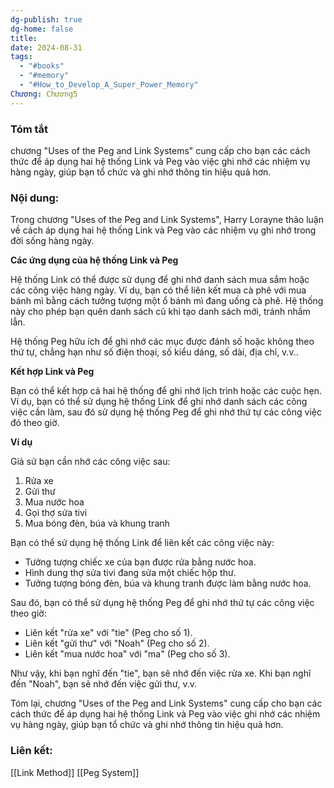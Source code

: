 ```yaml
---
dg-publish: true
dg-home: false
title: 
date: 2024-08-31
tags:
  - "#books"
  - "#memory"
  - "#How_to_Develop_A_Super_Power_Memory"
Chương: Chương5
---
```

### Tóm tắt
chương "Uses of the Peg and Link Systems" cung cấp cho bạn các cách thức để áp dụng hai hệ thống Link và Peg vào việc ghi nhớ các nhiệm vụ hàng ngày, giúp bạn tổ chức và ghi nhớ thông tin hiệu quả hơn.

### Nội dung:
Trong chương "Uses of the Peg and Link Systems", Harry Lorayne thảo luận về cách áp dụng hai hệ thống Link và Peg vào các nhiệm vụ ghi nhớ trong đời sống hàng ngày.

**Các ứng dụng của hệ thống Link và Peg**

Hệ thống Link có thể được sử dụng để ghi nhớ danh sách mua sắm hoặc các công việc hàng ngày. Ví dụ, bạn có thể liên kết mua cà phê với mua bánh mì bằng cách tưởng tượng một ổ bánh mì đang uống cà phê. Hệ thống này cho phép bạn quên danh sách cũ khi tạo danh sách mới, tránh nhầm lẫn.

Hệ thống Peg hữu ích để ghi nhớ các mục được đánh số hoặc không theo thứ tự, chẳng hạn như số điện thoại, số kiểu dáng, số dài, địa chỉ, v.v..

**Kết hợp Link và Peg**

Bạn có thể kết hợp cả hai hệ thống để ghi nhớ lịch trình hoặc các cuộc hẹn. Ví dụ, bạn có thể sử dụng hệ thống Link để ghi nhớ danh sách các công việc cần làm, sau đó sử dụng hệ thống Peg để ghi nhớ thứ tự các công việc đó theo giờ.

**Ví dụ**

Giả sử bạn cần nhớ các công việc sau:

1. Rửa xe
2. Gửi thư
3. Mua nước hoa
4. Gọi thợ sửa tivi
5. Mua bóng đèn, búa và khung tranh

Bạn có thể sử dụng hệ thống Link để liên kết các công việc này:

- Tưởng tượng chiếc xe của bạn được rửa bằng nước hoa.
- Hình dung thợ sửa tivi đang sửa một chiếc hộp thư.
- Tưởng tượng bóng đèn, búa và khung tranh được làm bằng nước hoa.

Sau đó, bạn có thể sử dụng hệ thống Peg để ghi nhớ thứ tự các công việc theo giờ:

- Liên kết "rửa xe" với "tie" (Peg cho số 1).
- Liên kết "gửi thư" với "Noah" (Peg cho số 2).
- Liên kết "mua nước hoa" với "ma" (Peg cho số 3).

Như vậy, khi bạn nghĩ đến "tie", bạn sẽ nhớ đến việc rửa xe. Khi bạn nghĩ đến "Noah", bạn sẽ nhớ đến việc gửi thư, v.v.

Tóm lại, chương "Uses of the Peg and Link Systems" cung cấp cho bạn các cách thức để áp dụng hai hệ thống Link và Peg vào việc ghi nhớ các nhiệm vụ hàng ngày, giúp bạn tổ chức và ghi nhớ thông tin hiệu quả hơn.

### Liên kết:
[[Link Method]]
[[Peg System]]
